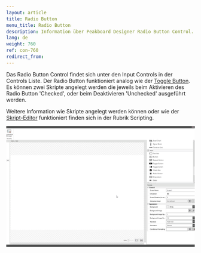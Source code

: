 ```yaml
---
layout: article
title: Radio Button
menu_title: Radio Button
description: Information über Peakboard Designer Radio Button Control.
lang: de
weight: 760
ref: con-760
redirect_from:
---
```


Das Radio Button Control findet sich unter den Input Controls in der Controls Liste. 
Der Radio Button funktioniert analog wie der [Toggle Button](/controls/de-togglebutton.html).
Es können zwei Skripte angelegt werden die jeweils beim Aktivieren des Radio Button 'Checked', oder beim Deaktivieren 'Unchecked' ausgeführt werden.

Weitere Information wie Skripte angelegt werden können oder wie der [Skript-Editor](/scripting/de-script-editor.html) funktioniert finden sich in der Rubrik Scripting.

![image_1](/assets/images/Controls/Radio-Button/radiobutton01.gif)